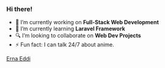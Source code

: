 ### Hi there!

- 🔭 I’m currently working on <strong>Full-Stack Web Development</strong>
- 🌱 I’m currently learning <strong>Laravel Framework</strong>
- 🔍 I’m looking to collaborate on <strong>Web Dev Projects</strong>
- ⚡ Fun fact: I can talk 24/7 about anime.

<div class="badge-base LI-profile-badge" data-locale="ms_MY" data-size="large" data-theme="dark" data-type="HORIZONTAL" data-vanity="ernaeddi" data-version="v1"><a class="badge-base__link LI-simple-link" href="https://my.linkedin.com/in/ernaeddi?trk=profile-badge">Erna Eddi</a></div>
              
              


